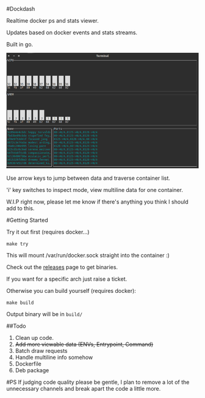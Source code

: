 #Dockdash

Realtime docker ps and stats viewer.

Updates based on docker events and stats streams.

Built in go.

<img src="./screencap.png" alt="Screen grab" width="600">

Use arrow keys to jump between data and traverse container list.

'i' key switches to inspect mode, view multiline data for one container.

W.I.P right now, please let me know if there's anything you think I should add to this.

#Getting Started

Try it out first (requires docker...)

    make try

This will mount /var/run/docker.sock straight into the container :)

Check out the [releases](http://github.com/byrnedo/dockdash/releases) page to get binaries. 

If you want for a specific arch just raise a ticket.

Otherwise you can build yourself (requires docker):

    make build

Output binary will be in `build/`
    

##Todo
1. Clean up code.
2. ~~Add more viewable data (ENVs, Entrypoint, Command)~~
3. Batch draw requests
4. Handle multiline info somehow
5. Dockerfile
6. Deb package

#PS
If judging code quality please be gentle, I plan to remove a lot of the unnecessary channels
and break apart the code a little more.
